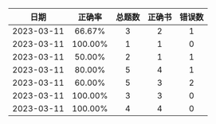 |日期|正确率|总题数|正确书|错误数|
|:--:|:--:|:--:|:--:|:--:|
|2023-03-11|66.67%|3|2|1|
|2023-03-11|100.00%|1|1|0|
|2023-03-11|50.00%|2|1|1|
|2023-03-11|80.00%|5|4|1|
|2023-03-11|60.00%|5|3|2|
|2023-03-11|100.00%|3|3|0|
|2023-03-11|100.00%|4|4|0|
